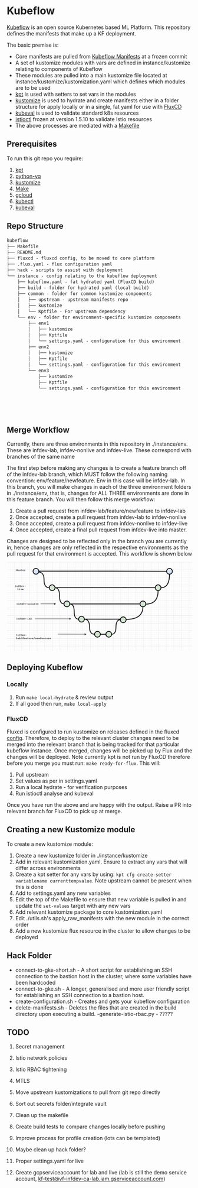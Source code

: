 # Kubeflow
[Kubeflow](https://kubeflow.org/) is an open source Kubernetes based ML Platform. This repository defines the manifests that make up a KF deployment.

The basic premise is:
* Core manifests are pulled from [Kubeflow Manifests](https://github.com/kubeflow/manifests) at a frozen commit
* A set of kustomize modules with vars are defined in instance/kustomize relating to components of Kubeflow
* These modules are pulled into a main kustomize file located at instance/kustomize/kustomization.yaml which defines which modules are to be used
* [kpt](https://github.com/GoogleContainerTools/kpt) is used with setters to set vars in the modules
* [kustomize](https://kustomize.io/) is used to hydrate and create manifests either in a folder structure for apply locally or in a single, fat yaml for use with [FluxCD](https://github.com/fluxcd/flux)
* [kubeval](https://github.com/instrumenta/kubeval) is used to validate standard k8s resources
* [istioctl](https://istio.io/latest/docs/reference/commands/istioctl/) frozen at version 1.5.10 to validate Istio resources
* The above processes are mediated with a [Makefile](./Makefile)

## Prerequisites
To run this git repo you require:
1. [kpt](https://github.com/GoogleContainerTools/kpt)
2. [python-yq](https://kislyuk.github.io/yq/)
3. [kustomize](https://kustomize.io/)
4. [Make](https://www.gnu.org/software/make/manual/make.html)
5. [gcloud](https://cloud.google.com/sdk/gcloud)
6. [kubectl](https://kubernetes.io/docs/tasks/tools/install-kubectl/)
7. [kubeval](https://github.com/instrumenta/kubeval)

## Repo Structure
````
kubeflow
├── Makefile
├── README.md
├── fluxcd - fluxcd config, to be moved to core platform
├── .flux.yaml - flux configuration yaml
├── hack - scripts to assist with deployment
└── instance - config relating to the kubeflow deployment
    ├── kubeflow.yaml - fat hydrated yaml (FluxCD build)
    ├── build - folder for hydrated yaml (local build)
    ├── common - folder for common kustomize components
    │   ├── upstream - upstream manifests repo 
    │   ├── kustomize
    │   └── Kptfile - For upstream dependency
    └── env - folder for environment-specific kustomize components
        ├── env1
        │   ├── kustomize
        │   ├── Kptfile
        │   └── settings.yaml - configuration for this environment
        ├── env2
        │   ├── kustomize
        │   ├── Kptfile
        │   └── settings.yaml - configuration for this environment
        └── env3
            ├── kustomize
            ├── Kptfile
            └── settings.yaml - configuration for this environment
     
    



````
## Merge Workflow

Currently, there are three environments in this repository in ./instance/env. These are infdev-lab, infdev-nonlive and infdev-live. These correspond with branches of the same name

The first step before making any changes is to create a feature branch off of the infdev-lab branch, which MUST follow the following naming convention: env/feature/newfeature. Env in this case will be infdev-lab. In this branch, you will make changes in each of the three environment folders in ./instance/env, that is, changes for ALL THREE environments are done in this feature branch. You will then follow this merge workflow:

1. Create a pull request from infdev-lab/feature/newfeature to infdev-lab
2. Once accepted, create a pull request from infdev-lab to infdev-nonlive
3. Once accepted, create a pull request from infdev-nonlive to infdev-live
4. Once accepted, create a final pull request from infdev-live into master.

Changes are designed to be reflected only in the branch you are currently in, hence changes are only reflected in the respective environments as the pull request for that environment is accepted. This workflow is shown below


![Merge Workflow](readmegitworkflow.PNG)




## Deploying Kubeflow
### Locally
1. Run `make local-hydrate` & review output
2. If all good then run, `make local-apply`
### FluxCD
Fluxcd is configured to run kustomize on releases defined in the fluxcd [config](./fluxcd/kubeflow-kustomize.yaml). Therefore, to deploy to the relevant cluster changes need to be merged into the relevant branch that is being tracked for that particular kubeflow instance. Once merged, changes will be picked up by Flux and the changes will be deployed. Note currently kpt is not run by FluxCD therefore before you merge you must run: `make ready-for-flux`. This will:
1. Pull upstream
2. Set values as per in settings.yaml
3. Run a local hydrate - for verification purposes
4. Run istioctl analyse and kubeval

Once you have run the above and are happy with the output. Raise a PR into relevant branch for FluxCD to pick up at merge.

## Creating a new Kustomize module 
To create a new kustomize module:
1. Create a new kustomize folder in ./instance/kustomize
2. Add in relevant kustomization.yaml. Ensure to extract any vars that will differ across environments
3. Create a kpt setter for any vars by using: `kpt cfg create-setter variablename currenttempvalue`. Note upstream cannot be present when this is done
4. Add to settings.yaml any new variables
5. Edit the top of the Makefile to ensure that new variable is pulled in and update the `set-values` target with any new vars
6. Add relevant kustomize package to core kustomization.yaml
7. Edit ./utils.sh's apply_raw_manifests with the new module in the correct order
8. Add a new kustomize flux resource in the cluster to allow changes to be deployed

## Hack Folder

- connect-to-gke-short.sh - A short script for establishing an SSH connection to the bastion host in the cluster, where some variables have been hardcoded
- connect-to-gke.sh - A longer, generalised and more user friendly script for establishing an SSH connection to a bastion host.
- create-configuration.sh - Creates and gets your kubeflow configuration
- delete-manifests.sh - Deletes the files that are created in the build directory upon executing a build.
-generate-istio-rbac.py - ?????



## TODO
1. Secret management
2. Istio network policies
3. Istio RBAC tightening
4. MTLS
5. Move upstream kustomizations to pull from git repo directly

6. Sort out secrets folder/integrate vault
7. Clean up the makefile 
8. Create build tests to compare changes locally before pushing
9. Improve process for profile creation (lots can be templated)
10. Maybe clean up hack folder? 
11. Proper settings.yaml for live
12. Create gcpserviceaccount for lab and live (lab is still the demo service account, kf-test@vf-infdev-ca-lab.iam.gserviceaccount.com)
